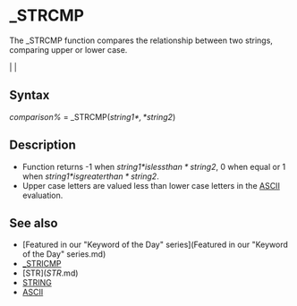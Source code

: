 # _STRCMP

  

The _STRCMP function compares the relationship between two strings, comparing upper or lower case.

  

|  |

## Syntax

*comparison%* = _STRCMP(*string1$*, *string2$*)
  

## Description

* Function returns -1 when *string1$* is less than *string2$*, 0 when equal or 1 when *string1$* is greater than *string2$*.
* Upper case letters are valued less than lower case letters in the [ASCII](ASCII.md) evaluation.

  

## See also

* [Featured in our "Keyword of the Day" series](Featured in our "Keyword of the Day" series.md)
* [_STRICMP](_STRICMP.md)
* [STR$](STR$.md)
* [STRING](STRING.md)
* [ASCII](ASCII.md)

  
